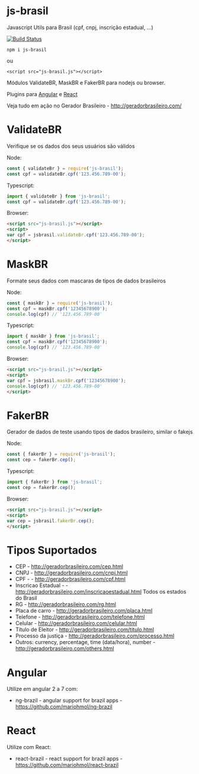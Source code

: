# js-brasil

Javascript Utils para Brasil (cpf, cnpj, inscrição estadual,  ...)


[![Build Status](https://travis-ci.org/mariohmol/js-brasil.svg?branch=master)](https://travis-ci.org/mariohmol/js-brasil)


`npm i js-brasil` 

 ou 

`<script src="js-brasil.js"></script>`

Módulos ValidateBR, MaskBR e FakerBR para nodejs ou browser.

Plugins para [Angular](https://github.com/mariohmol/ng-brazil) e 
[React](https://github.com/mariohmol/react-brazil)

Veja tudo em ação no Gerador Brasileiro - http://geradorbrasileiro.com/



# ValidateBR

Verifique se os dados dos seus usuários são válidos

Node:
```js
const { validateBr } = require('js-brasil');
const cpf = validateBr.cpf('123.456.789-00');
```

Typescript:
```ts
import { validateBr } from 'js-brasil';
const cpf = validateBr.cpf('123.456.789-00');
```

Browser:
```html
<script src="js-brasil.js"></script>
<script>
var cpf = jsbrasil.validateBr.cpf('123.456.789-00');
</script>  
```


# MaskBR

Formate seus dados com mascaras de tipos de dados brasileiros

Node:
```js
const { maskBr } = require('js-brasil');
const cpf = maskBr.cpf('12345678900'); 
console.log(cpf) // '123.456.789-00'
```

Typescript:
```ts
import { maskBr } from 'js-brasil';
const cpf = maskBr.cpf('12345678900'); 
console.log(cpf) // '123.456.789-00'
```

Browser:
```html
<script src="js-brasil.js"></script>
<script>
var cpf = jsbrasil.maskBr.cpf('12345678900'); 
console.log(cpf) // '123.456.789-00'
</script>  
```




# FakerBR

Gerador de dados de teste usando tipos de dados brasileiro, similar o fakejs

Node:
```js
const { fakerBr } = require('js-brasil');
const cep = fakerBr.cep();
```

Typescript:
```ts
import { fakerBr } from 'js-brasil';
const cep = fakerBr.cep();
```

Browser:
```html
<script src="js-brasil.js"></script>
<script>
var cep = jsbrasil.fakerBr.cep();
</script>  
```

# Tipos Suportados

* CEP - http://geradorbrasileiro.com/cep.html
* CNPJ - http://geradorbrasileiro.com/cnpj.html
* CPF -  - http://geradorbrasileiro.com/cpf.html
* Inscricao Estadual -  - http://geradorbrasileiro.com/inscricaoestadual.html Todos os estados do Brasil
* RG  - http://geradorbrasileiro.com/rg.html
* Placa de carro - http://geradorbrasileiro.com/placa.html
* Telefone  - http://geradorbrasileiro.com/telefone.html
* Celular - http://geradorbrasileiro.com/celular.html
* Título de Eleitor  - http://geradorbrasileiro.com/titulo.html
* Processo da justiça - http://geradorbrasileiro.com/processo.html
* Outros: currency, percentage, time (data/hora), number - http://geradorbrasileiro.com/others.html


# Angular 

Utilize em angular 2 a 7 com: 

* ng-brazil - angular support for brazil apps -  https://github.com/mariohmol/ng-brazil

# React 

Utilize com React: 

* react-brazil - react support for brazil apps -  https://github.com/mariohmol/react-brazil


